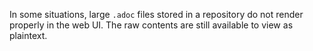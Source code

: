 In some situations, large `.adoc` files stored in a repository do not render properly in the web UI. The raw contents are still available to view as plaintext.
